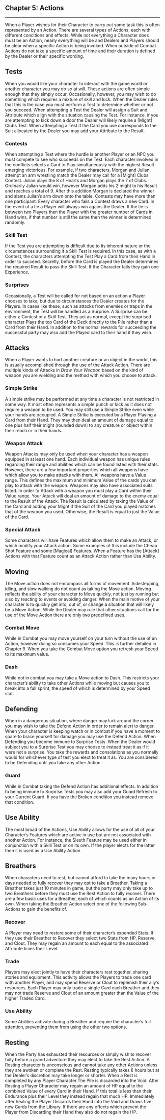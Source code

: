 ## Chapter 5: Actions
---

When a Player wishes for their Character to carry out some task this is often represented by an Action. There are several types of Actions, each with different conditions and effects. While not everything a Character does must be an Action, nearly everything will be and Dealers and Players should be clear when a specific Action is being invoked. When outside of Combat Actions do not take a specific amount of time and their duration is defined by the Dealer or their specific wording.

## Tests
When you would like your character to interact with the game world or another character you may do so at will. These actions are often simple enough that they simply occur. Occasionally, however, you may wish to do something which requires a mixture of skill and luck. When the Dealer rules that this is the case you must perform a Test to determine whether or not you succeed.
When attempting a Test the Dealer will assign a Suit and Attribute which align with the situation causing the Test. For instance, if you are attempting to kick down a door the Dealer will likely require a [Might] Clubs Test. When attempting a Test if the Card you use corresponds to the Suit allocated by the Dealer you may add your Attribute to the Result.
### Contests
When attempting a Test where the hurdle is another Player or an NPC you must compete to see who succeeds on the Test. Each character involved in the conflicts selects a Card to Play simultaneously with the highest Result emerging victorious. For example, if two characters, Morgan and Julian, attempt an arm wrestling match the Dealer may call for a [Might] Clubs Contest. Julian plays the 8 of Hearts and Morgan plays the 7 of Clubs. Ordinarily Julian would win, however Morgan adds his 2 might to his Result and reaches a total of 9. After this addition Morgan is declared the winner and slams Julian’s arm down onto the table. 
Contests may have more than one participant. Every character who fails a Contest draws a new Card.
In the event of a tie a Player will always win agains the Dealer. If the tie is between two Players then the Player with the greater number of Cards in Hand wins, if that number is still the same then the winner is determined randomly.

### Skill Test
If the Test you are attempting is difficult due to its inherent nature or the circumstances surrounding it a Skill Test is required. In this case, as with a Contest, the characters attempting the Test Play a Card from their Hand in order to succeed. Secretly, before the Card is played the Dealer determines the required Result to pass the Skill Test. If the Character fails they gain one Experience.


### Surprises
Occasionally, a Test will be called for not based on an action a Player chooses to take, but due to circumstances the Dealer creates for the Players. In cases like these, such as attacks from enemies or traps in the environment, the Test will be handled as a Surprise. A Surprise can be either a Contest or a Skill Test. They act as normal, except the surprised character Plays the top Card of the Deck directly to the Pile rather than a Card from their Hand. In addition to the normal rewards for succeeding the successful party may also add the Played card to their hand if they wish.

## Attacks
When a Player wants to hurt another creature or an object in the world, this is usually accomplished through the use of the Attack Action. There are multiple kinds of Attacks in _Draw Your Weapon_ based on the kind of weapon you are wielding and the method with which you choose to attack.

### Simple Strike
A simple strike may be performed at any time a character is not restricted in some way. It most often represents a simple punch or kick as it does not require a weapon to be used. You may still use a Simple Strike even while your hands are occupied.
A Simple Strike is executed by a Player Playing a Card from their Hand. They may then deal an amount of damage equal to one plus half their might (rounded down) to any creature or object within their reach or in their hands.

### Weapon Attack
Weapon Attacks may only be used when your character has a weapon equipped in at least one hand. Each individual weapon has unique rules regarding their range and abilities which can be found listed with their stats. However, there are a few important properties which all weapons have which allow you to make attacks with them.
All weapons have a Value range. This defines the maximum and minimum Value of the cards you can play to attack with the weapon. Weapons may also have associated suits listed. In order to Attack with a weapon you must play a Card within their Value range. Your Attack will deal an amount of damage to the enemy equal to the Result of the Attack. The Result is calculated by taking the Value of the Card and adding your Might if the Suit of the Card you played matches that of the weapon you used. Otherwise, the Result is equal to just the Value of the Card.

### Special Attack
Some characters will have Features which allow them to make an Attack, or which modify your Attack action. Some examples of this include the Cheap Shot Feature and some [Magical] Features. When a Feature has the [Attack] Actions with that Feature count as an Attack Action rather than Use Ability.

## Moving
The Move action does not encompass all forms of movement. Sidestepping, idling, and slow walking do not count as taking the Move action. Moving reflects the ability of your character to Move quickly, not just by running but also by reacting to events or avoiding danger. When the main motive of your character is to quickly get into, out of, or change a situation that will likely be a Move Action. While the Dealer may rule that other situations call for the use of the Move Action there are only two predefined uses.

### Combat Move
While in Combat you may move yourself on your turn without the use of an Action, however doing so consumes your Speed. This is further detailed in Chapter 9. When you take the Combat Move option you refresh your Speed to its maximum value.

### Dash
While not in combat you may take a Move action to Dash. This restricts your character’s ability to take other Actions while moving but causes you to break into a full sprint, the speed of which is determined by your Speed stat.

## Defending
When in a dangerous situation, where danger may lurk around the corner you may wish to take the Defend Action in order to remain alert to danger. When your character is keeping watch or in combat if you have a moment to spare to brace yourself for damage you may use the Defend Action.
When Defending you become immune to Surprise Tests. When the Dealer would subject you to a Surprise Test you may choose to instead treat it as if it were not a surprise. You take the rewards and consolations as you normally would for whichever type of test you elect to treat it as. You are considered to be Defending until you take any other Action.

### Guard
While in Combat taking the Defend Action has additional effects. In addition to being immune to Surprise Tests you may also add your Guard Refresh to your Current Guard. If you have the Broken condition you instead remove that condition.

## Use Ability
The most broad of the Actions, Use Ability allows for the use of all of your Character’s Features which are active in use but are not associated with another Action. For instance, the Sleuth Feature may be used either in conjunction with a Skill Test or on its own. If the player elects for the latter then it is used as a Use Ability Action.


## Breathers
When characters need to rest, but cannot afford to take the many hours or days needed to fully recover they may opt to take a Breather. Taking a Breather takes just 10 minutes in game, but the party may only take up to two Breathers before they must use the Rest Action to fully recover. There are a few basic uses for a Breather, each of which counts as an Action of its own. When taking the Breather Action select one of the following Sub-Actions to gain the benefits of.

### Recover
A Player may need to restore some of their character’s expended Stats. If they use their Breather to Recover they select two Stats from HP, Reserve, and Clout. They may regain an amount to each equal to the associated Attribute times their Level.

### Trade
Players may elect jointly to have their characters rest together, sharing stories and equipment. This activity allows the Players to trade one card with another Player, and may spend Reserve or Clout to replenish their ally’s resources. Each Player may only trade a single Card each Breather and they may not trade Reserve and Clout of an amount greater than the Value of the higher Traded Card.



### Use Ability
Some Abilities activate during a Breather and require the character’s full attention, preventing them from using the other two options.

## Resting
When the Party has exhausted their resources or simply wish to recover fully before a grand adventure they may elect to take the Rest Action. A Resting character is unconscious and cannot take any other Actions unless they are awoken or complete the Rest. Resting typically takes 8 hours but at the Dealer’s discretion may take longer or shorter. When a Rest is completed by any Player Character The Pile is discarded into the Void. 
After Resting a Player Character may regain an amount of HP equal to the combined Value of every Card in their Hand. If this total is less than their Endurance plus their Level they instead regain that much HP. Immediately after healing the Player Discards their Hand into the Void and Draws five new Cards from the Library. If there are any effects which prevent the Player from Discarding their Hand they also do not regain the HP.
